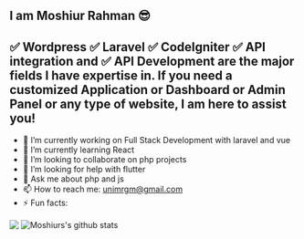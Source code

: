 ## I am Moshiur Rahman 😎
## ✅ Wordpress ✅ Laravel ✅ CodeIgniter ✅ API integration and ✅ API Development are the major fields I have expertise in. If you need a customized Application or Dashboard or Admin Panel or any type of website, I am here to assist you!

- 🔭 I’m currently working on Full Stack Development with laravel and vue
- 🌱 I’m currently learning React
- 👯 I’m looking to collaborate on php projects
- 🤔 I’m looking for help with flutter
- 💬 Ask me about php and js
- 📫 How to reach me: unimrgm@gmail.com 
- ⚡ Fun facts:
<img align="center" src="https://github-readme-stats.vercel.app/api/top-langs/?username=unimrgm&theme=light&hide_langs_below=1" />
<img align="center" src="https://github-readme-stats.vercel.app/api?username=unimrgm&show_icons=true&theme=light&line_height=27" alt="Moshiurs's github stats"/>
